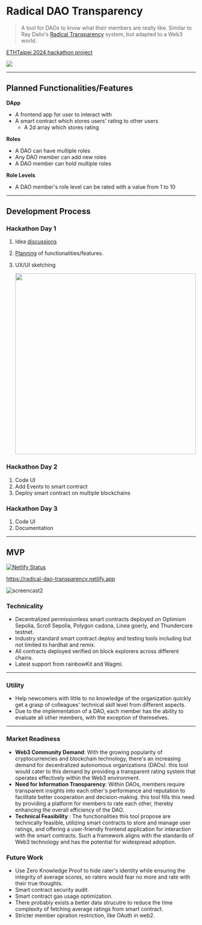 # Radical DAO Transparency

> A tool for DAOs to know what their members are really like. Similar to Ray Dalio's [Radical Transparency](https://www.youtube.com/watch?v=3kUQlAUoDPw#t=13m10s) system, but adapted to a Web3 world.

[ETHTaipei 2024 hackathon project](https://taikai.network/ethtaipei/hackathons/hackathon-2024/projects/cltxxre4v0dxrwc01dvzpubvt)

![](https://taikai.azureedge.net/nCDM8OtyC2WZ5YH-WlKvrr9k5i6XfaYOauEhsQsIS5Y/rs:fit:1920:0:0/aHR0cHM6Ly9zdG9yYWdlLmdvb2dsZWFwaXMuY29tL3RhaWthaS1zdG9yYWdlL2ltYWdlcy9hMWE3NTI1MC1lNWI2LTExZWUtYjcyZi1lZGQxNmZlNjM1MWNTY3JlZW5zaG90IDIwMjQtMDMtMTkgMTM0OTE1LnBuZw)

---

## Planned Functionalities/Features

**DApp**

- A frontend app for user to interact with
- A smart contract which stores users' rating to other users
  - A 2d array which stores rating

**Roles**

- A DAO can have multiple roles
- Any DAO member can add new roles
- A DAO member can hold multiple roles

**Role Levels**

- A DAO member's role level can be rated with a value from 1 to 10

---

## Development Process

### Hackathon Day 1

1. Idea [discussions](https://github.com/jo-elimu/ethtaipei2024-hackathon/discussions)
2. [Planning](https://github.com/jo-elimu/ethtaipei2024-hackathon/tree/main?tab=readme-ov-file#planned-functionalitiesfeatures) of functionalities/features.
3. UX/UI sketching

   <img src="https://github.com/jo-elimu/ethtaipei2024-hackathon/assets/1451036/88b2e931-f578-4284-a619-1fc2c02e15fd" width="480" />

### Hackathon Day 2

1. Code UI
2. Add Events to smart contract
3. Deploy smart contract on multiple blockchains

### Hackathon Day 3

1. Code UI
2. Documentation

---

## MVP

[![Netlify Status](https://api.netlify.com/api/v1/badges/e1e35207-0868-4b9b-8ea1-11cad4196107/deploy-status)](https://app.netlify.com/sites/radical-dao-transparency/deploys)

https://radical-dao-transparency.netlify.app

![screencast2](https://github.com/jo-elimu/ethtaipei2024-hackathon/assets/1451036/b77de0d2-33dd-4f84-b82a-5ac7acc517c2)

### Technicality

* Decentralized permissionless smart contracts deployed on Optimism Sepolia, Scroll Sepolia, Polygon cadona, Linea goerly, and Thundercore testnet.
* Industry standard smart contract deploy and testing tools including but not limited to hardhat and remix.
* All contracts deployed verified on block explorers across different chains.
* Latest support from rainbowKit and Wagmi.

---

### Utility

* Help newcomers with little to no knowledge of the organization quickly get a grasp of colleagues' technical skill level from different aspects.
* Due to the implementation of a DAO, each member has the ability to evaluate all other members, with the exception of themselves.

---

### Market Readiness

* **Web3 Community Demand**: With the growing popularity of cryptocurrencies and blockchain technology, there's an increasing demand for decentralized autonomous organizations (DAOs). this tool would cater to this demand by providing a transparent rating system that operates effectively within the Web3 environment.
* **Need for Information Transparency**: Within DAOs, members require transparent insights into each other's performance and reputation to facilitate better cooperation and decision-making. this tool fills this need by providing a platform for members to rate each other, thereby enhancing the overall efficiency of the DAO.
* **Technical Feasibility** : The functionalities this tool propose are technically feasible, utilizing smart contracts to store and manage user ratings, and offering a user-friendly frontend application for interaction with the smart contracts. Such a framework aligns with the standards of Web3 technology and has the potential for widespread adoption.

### Future Work

* Use Zero Knowledge Proof to hide rater's identity while ensuring the integrity of average scores, so raters would fear no more and rate with their true thoughts.
* Smart contract security audit.
* Smart contract gas usage optimization.
* There probably exists a better data strucutre to reduce the time complexity of fetching average ratings from smart contract.
* Stricter member opration restriction, like OAuth in web2.

